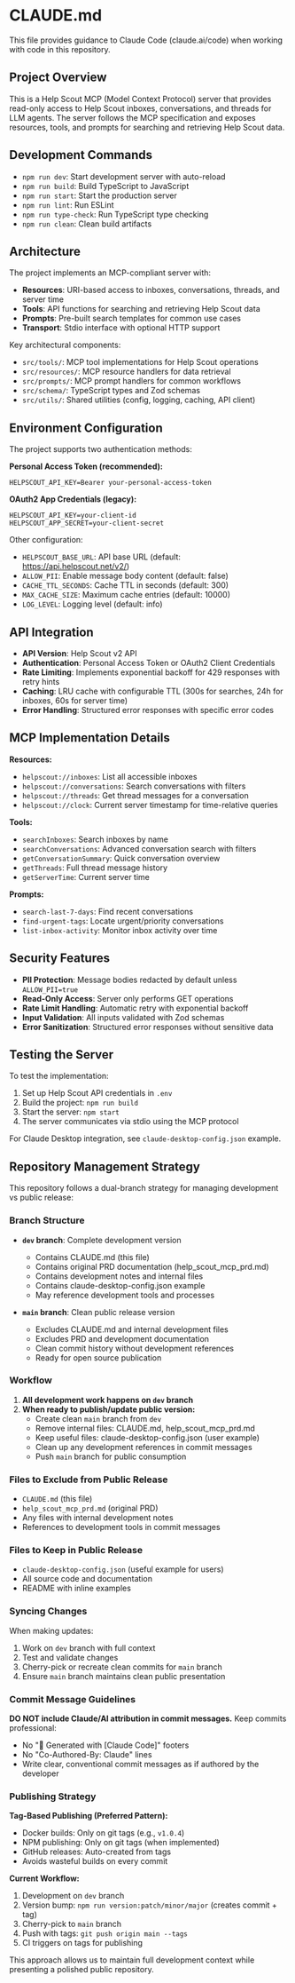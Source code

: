# CLAUDE.md

This file provides guidance to Claude Code (claude.ai/code) when working with code in this repository.

## Project Overview

This is a Help Scout MCP (Model Context Protocol) server that provides read-only access to Help Scout inboxes, conversations, and threads for LLM agents. The server follows the MCP specification and exposes resources, tools, and prompts for searching and retrieving Help Scout data.

## Development Commands

- `npm run dev`: Start development server with auto-reload
- `npm run build`: Build TypeScript to JavaScript
- `npm run start`: Start the production server
- `npm run lint`: Run ESLint
- `npm run type-check`: Run TypeScript type checking
- `npm run clean`: Clean build artifacts

## Architecture

The project implements an MCP-compliant server with:

- **Resources**: URI-based access to inboxes, conversations, threads, and server time
- **Tools**: API functions for searching and retrieving Help Scout data
- **Prompts**: Pre-built search templates for common use cases
- **Transport**: Stdio interface with optional HTTP support

Key architectural components:
- `src/tools/`: MCP tool implementations for Help Scout operations
- `src/resources/`: MCP resource handlers for data retrieval
- `src/prompts/`: MCP prompt handlers for common workflows
- `src/schema/`: TypeScript types and Zod schemas
- `src/utils/`: Shared utilities (config, logging, caching, API client)

## Environment Configuration

The project supports two authentication methods:

**Personal Access Token (recommended):**
```env
HELPSCOUT_API_KEY=Bearer your-personal-access-token
```

**OAuth2 App Credentials (legacy):**
```env
HELPSCOUT_API_KEY=your-client-id
HELPSCOUT_APP_SECRET=your-client-secret
```

Other configuration:
- `HELPSCOUT_BASE_URL`: API base URL (default: https://api.helpscout.net/v2/)
- `ALLOW_PII`: Enable message body content (default: false)
- `CACHE_TTL_SECONDS`: Cache TTL in seconds (default: 300)
- `MAX_CACHE_SIZE`: Maximum cache entries (default: 10000)
- `LOG_LEVEL`: Logging level (default: info)

## API Integration

- **API Version**: Help Scout v2 API
- **Authentication**: Personal Access Token or OAuth2 Client Credentials
- **Rate Limiting**: Implements exponential backoff for 429 responses with retry hints
- **Caching**: LRU cache with configurable TTL (300s for searches, 24h for inboxes, 60s for server time)
- **Error Handling**: Structured error responses with specific error codes

## MCP Implementation Details

**Resources:**
- `helpscout://inboxes`: List all accessible inboxes
- `helpscout://conversations`: Search conversations with filters
- `helpscout://threads`: Get thread messages for a conversation
- `helpscout://clock`: Current server timestamp for time-relative queries

**Tools:**
- `searchInboxes`: Search inboxes by name
- `searchConversations`: Advanced conversation search with filters
- `getConversationSummary`: Quick conversation overview
- `getThreads`: Full thread message history
- `getServerTime`: Current server time

**Prompts:**
- `search-last-7-days`: Find recent conversations
- `find-urgent-tags`: Locate urgent/priority conversations  
- `list-inbox-activity`: Monitor inbox activity over time

## Security Features

- **PII Protection**: Message bodies redacted by default unless `ALLOW_PII=true`
- **Read-Only Access**: Server only performs GET operations
- **Rate Limit Handling**: Automatic retry with exponential backoff
- **Input Validation**: All inputs validated with Zod schemas
- **Error Sanitization**: Structured error responses without sensitive data

## Testing the Server

To test the implementation:

1. Set up Help Scout API credentials in `.env`
2. Build the project: `npm run build`
3. Start the server: `npm start`
4. The server communicates via stdio using the MCP protocol

For Claude Desktop integration, see `claude-desktop-config.json` example.

## Repository Management Strategy

This repository follows a dual-branch strategy for managing development vs public release:

### Branch Structure

- **`dev` branch**: Complete development version
  - Contains CLAUDE.md (this file)
  - Contains original PRD documentation (help_scout_mcp_prd.md)
  - Contains development notes and internal files
  - Contains claude-desktop-config.json example
  - May reference development tools and processes

- **`main` branch**: Clean public release version
  - Excludes CLAUDE.md and internal development files
  - Excludes PRD and development documentation
  - Clean commit history without development references
  - Ready for open source publication

### Workflow

1. **All development work happens on `dev` branch**
2. **When ready to publish/update public version:**
   - Create clean `main` branch from `dev`
   - Remove internal files: CLAUDE.md, help_scout_mcp_prd.md
   - Keep useful files: claude-desktop-config.json (user example)
   - Clean up any development references in commit messages
   - Push `main` branch for public consumption

### Files to Exclude from Public Release

- `CLAUDE.md` (this file)
- `help_scout_mcp_prd.md` (original PRD)
- Any files with internal development notes
- References to development tools in commit messages

### Files to Keep in Public Release

- `claude-desktop-config.json` (useful example for users)
- All source code and documentation
- README with inline examples

### Syncing Changes

When making updates:
1. Work on `dev` branch with full context
2. Test and validate changes
3. Cherry-pick or recreate clean commits for `main` branch
4. Ensure `main` branch maintains clean public presentation

### Commit Message Guidelines

**DO NOT include Claude/AI attribution in commit messages.** Keep commits professional:
- No "🤖 Generated with [Claude Code]" footers
- No "Co-Authored-By: Claude" lines
- Write clear, conventional commit messages as if authored by the developer

### Publishing Strategy

**Tag-Based Publishing (Preferred Pattern):**
- Docker builds: Only on git tags (e.g., `v1.0.4`)
- NPM publishing: Only on git tags (when implemented)
- GitHub releases: Auto-created from tags
- Avoids wasteful builds on every commit

**Current Workflow:**
1. Development on `dev` branch
2. Version bump: `npm run version:patch/minor/major` (creates commit + tag)
3. Cherry-pick to `main` branch
4. Push with tags: `git push origin main --tags`
5. CI triggers on tags for publishing

This approach allows us to maintain full development context while presenting a polished public repository.